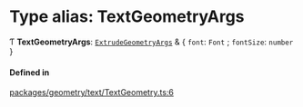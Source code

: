 # Type alias: TextGeometryArgs

Ƭ **TextGeometryArgs**: [`ExtrudeGeometryArgs`](ExtrudeGeometryArgs.md) & \{ `font`: `Font` ; `fontSize`: `number`  }

#### Defined in

[packages/geometry/text/TextGeometry.ts:6](https://github.com/Orillusion/orillusion/blob/main/packages/geometry/text/TextGeometry.ts#L6)
